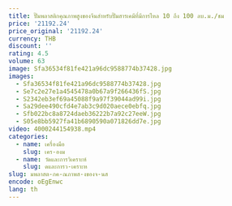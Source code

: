 ```yaml
---
title: ปั๊มพลาสติกคุณภาพสูงของจีนสําหรับปั๊มสารเคมีที่มีการไหล 10 ถึง 100 ลบ.ม./ชม
price: '21192.24'
price_original: '21192.24'
currency: THB
discount: ''
rating: 4.5
volume: 63
image: Sfa36534f81fe421a96dc9588774b37428.jpg
images:
  - Sfa36534f81fe421a96dc9588774b37428.jpg
  - Se7c2e27e1a4545478a0b67a9f266436fS.jpg
  - S2342eb3ef69a45088f9a97f39044ad99i.jpg
  - Sa29dee490cfd4e7ab3c9d020aece0ebfq.jpg
  - Sfb022bc8a8724daeb36222b7a92c27eeW.jpg
  - S05e8bb5927fa41b6890590a071826dd7e.jpg
video: 4000244154938.mp4
categories:
  - name: เครื่องมือ
    slug: เคร-องม
  - name: วัดและการวิเคราะห์
    slug: ดและการว-เคราะห
slug: มพลาสต-กค-ณภาพส-งของจ-นส
encode: oEgEnwc
lang: th
---
```

  
